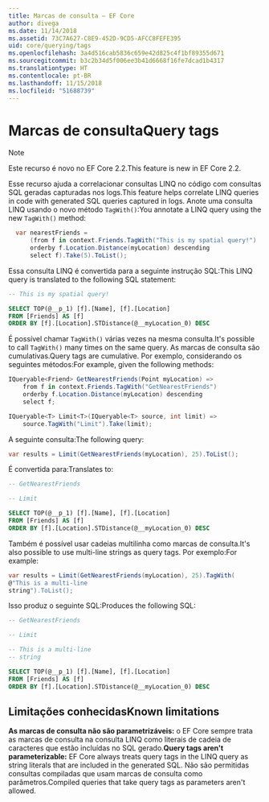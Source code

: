 ```yaml
---
title: Marcas de consulta – EF Core
author: divega
ms.date: 11/14/2018
ms.assetid: 73C7A627-C8E9-452D-9CD5-AFCC8FEFE395
uid: core/querying/tags
ms.openlocfilehash: 3a4d516cab5836c659e42d825c4f1bf89355d671
ms.sourcegitcommit: b3c2b34d5f006ee3b41d6668f16fe7dcad1b4317
ms.translationtype: HT
ms.contentlocale: pt-BR
ms.lasthandoff: 11/15/2018
ms.locfileid: "51688739"
---
```

# <a name="query-tags"></a><span data-ttu-id="10466-102">Marcas de consulta</span><span class="sxs-lookup"><span data-stu-id="10466-102">Query tags</span></span>
> [!NOTE]
> <span data-ttu-id="10466-103">Este recurso é novo no EF Core 2.2.</span><span class="sxs-lookup"><span data-stu-id="10466-103">This feature is new in EF Core 2.2.</span></span>

<span data-ttu-id="10466-104">Esse recurso ajuda a correlacionar consultas LINQ no código com consultas SQL geradas capturadas nos logs.</span><span class="sxs-lookup"><span data-stu-id="10466-104">This feature helps correlate LINQ queries in code with generated SQL queries captured in logs.</span></span>
<span data-ttu-id="10466-105">Anote uma consulta LINQ usando o novo método `TagWith()`:</span><span class="sxs-lookup"><span data-stu-id="10466-105">You annotate a LINQ query using the new `TagWith()` method:</span></span> 

``` csharp
  var nearestFriends =
      (from f in context.Friends.TagWith("This is my spatial query!")
      orderby f.Location.Distance(myLocation) descending
      select f).Take(5).ToList();
```

<span data-ttu-id="10466-106">Essa consulta LINQ é convertida para a seguinte instrução SQL:</span><span class="sxs-lookup"><span data-stu-id="10466-106">This LINQ query is translated to the following SQL statement:</span></span>

``` sql
-- This is my spatial query!

SELECT TOP(@__p_1) [f].[Name], [f].[Location]
FROM [Friends] AS [f]
ORDER BY [f].[Location].STDistance(@__myLocation_0) DESC
```

<span data-ttu-id="10466-107">É possível chamar `TagWith()` várias vezes na mesma consulta.</span><span class="sxs-lookup"><span data-stu-id="10466-107">It's possible to call `TagWith()` many times on the same query.</span></span>
<span data-ttu-id="10466-108">As marcas de consulta são cumulativas.</span><span class="sxs-lookup"><span data-stu-id="10466-108">Query tags are cumulative.</span></span>
<span data-ttu-id="10466-109">Por exemplo, considerando os seguintes métodos:</span><span class="sxs-lookup"><span data-stu-id="10466-109">For example, given the following methods:</span></span>

``` csharp
IQueryable<Friend> GetNearestFriends(Point myLocation) =>
    from f in context.Friends.TagWith("GetNearestFriends")
    orderby f.Location.Distance(myLocation) descending
    select f;

IQueryable<T> Limit<T>(IQueryable<T> source, int limit) =>
    source.TagWith("Limit").Take(limit);
```

<span data-ttu-id="10466-110">A seguinte consulta:</span><span class="sxs-lookup"><span data-stu-id="10466-110">The following query:</span></span>   

``` csharp
var results = Limit(GetNearestFriends(myLocation), 25).ToList();
```

<span data-ttu-id="10466-111">É convertida para:</span><span class="sxs-lookup"><span data-stu-id="10466-111">Translates to:</span></span>

``` sql
-- GetNearestFriends

-- Limit

SELECT TOP(@__p_1) [f].[Name], [f].[Location]
FROM [Friends] AS [f]
ORDER BY [f].[Location].STDistance(@__myLocation_0) DESC
```

<span data-ttu-id="10466-112">Também é possível usar cadeias multilinha como marcas de consulta.</span><span class="sxs-lookup"><span data-stu-id="10466-112">It's also possible to use multi-line strings as query tags.</span></span>
<span data-ttu-id="10466-113">Por exemplo:</span><span class="sxs-lookup"><span data-stu-id="10466-113">For example:</span></span>

``` csharp
var results = Limit(GetNearestFriends(myLocation), 25).TagWith(
@"This is a multi-line
string").ToList();
```

<span data-ttu-id="10466-114">Isso produz o seguinte SQL:</span><span class="sxs-lookup"><span data-stu-id="10466-114">Produces the following SQL:</span></span>

``` sql
-- GetNearestFriends

-- Limit

-- This is a multi-line
-- string

SELECT TOP(@__p_1) [f].[Name], [f].[Location]
FROM [Friends] AS [f]
ORDER BY [f].[Location].STDistance(@__myLocation_0) DESC
```

## <a name="known-limitations"></a><span data-ttu-id="10466-115">Limitações conhecidas</span><span class="sxs-lookup"><span data-stu-id="10466-115">Known limitations</span></span>
<span data-ttu-id="10466-116">**As marcas de consulta não são parametrizáveis:** o EF Core sempre trata as marcas de consulta na consulta LINQ como literais de cadeia de caracteres que estão incluídas no SQL gerado.</span><span class="sxs-lookup"><span data-stu-id="10466-116">**Query tags aren't parameterizable:** EF Core always treats query tags in the LINQ query as string literals that are included in the generated SQL.</span></span>
<span data-ttu-id="10466-117">Não são permitidas consultas compiladas que usam marcas de consulta como parâmetros.</span><span class="sxs-lookup"><span data-stu-id="10466-117">Compiled queries that take query tags as parameters aren't allowed.</span></span>